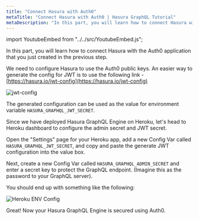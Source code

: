 ```yaml
---
title: "Connect Hasura with Auth0"
metaTitle: "Connect Hasura with Auth0 | Hasura GraphQL Tutorial"
metaDescription: "In this part, you will learn how to connect Hasura with the Auth0 application and secure your app with HASURA_GRAPHQL_JWT_SECRET and HASURA_GRAPHQL_ADMIN_SECRET"
---
```


import YoutubeEmbed from "../../src/YoutubeEmbed.js";

<YoutubeEmbed link="https://www.youtube.com/embed/86qWv1YU7jA" />

In this part, you will learn how to connect Hasura with the Auth0 application that you just created in the previous step.

We need to configure Hasura to use the Auth0 public keys. An easier way to generate the config for JWT is to use the following link - [https://hasura.io/jwt-config](https://hasura.io/jwt-config)

![jwt-config](https://graphql-engine-cdn.hasura.io/learn-hasura/assets/graphql-hasura/generate-jwt-config.png)

The generated configuration can be used as the value for environment variable `HASURA_GRAPHQL_JWT_SECRET`. 

Since we have deployed Hasura GraphQL Engine on Heroku, let's head to Heroku dashboard to configure the admin secret and JWT secret.

Open the "Settings" page for your Heroku app, add a new Config Var called `HASURA_GRAPHQL_JWT_SECRET`, and copy and paste the generate JWT configuration into the value box.

Next, create a new Config Var called `HASURA_GRAPHQL_ADMIN_SECRET` and enter a secret key to protect the GraphQL endpoint. (Imagine this as the password to your GraphQL server).

You should end up with something like the following:

![Heroku ENV Config](https://graphql-engine-cdn.hasura.io/learn-hasura/assets/graphql-hasura/heroku-env-vars.png)

Great! Now your Hasura GraphQL Engine is secured using Auth0.





